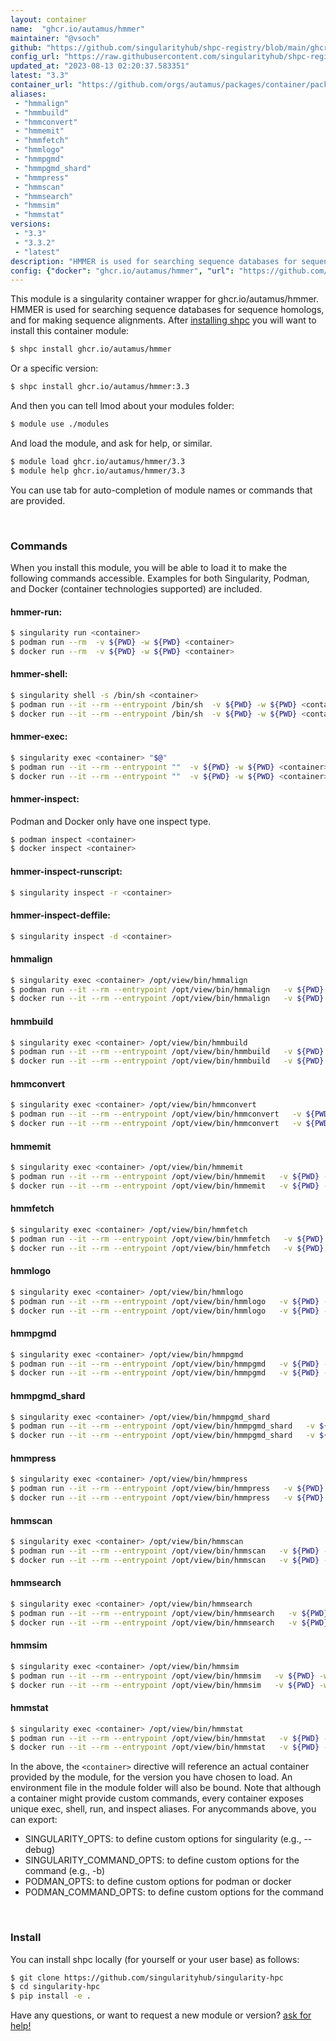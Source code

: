 ```yaml
---
layout: container
name:  "ghcr.io/autamus/hmmer"
maintainer: "@vsoch"
github: "https://github.com/singularityhub/shpc-registry/blob/main/ghcr.io/autamus/hmmer/container.yaml"
config_url: "https://raw.githubusercontent.com/singularityhub/shpc-registry/main/ghcr.io/autamus/hmmer/container.yaml"
updated_at: "2023-08-13 02:20:37.583351"
latest: "3.3"
container_url: "https://github.com/orgs/autamus/packages/container/package/hmmer"
aliases:
 - "hmmalign"
 - "hmmbuild"
 - "hmmconvert"
 - "hmmemit"
 - "hmmfetch"
 - "hmmlogo"
 - "hmmpgmd"
 - "hmmpgmd_shard"
 - "hmmpress"
 - "hmmscan"
 - "hmmsearch"
 - "hmmsim"
 - "hmmstat"
versions:
 - "3.3"
 - "3.3.2"
 - "latest"
description: "HMMER is used for searching sequence databases for sequence homologs, and for making sequence alignments."
config: {"docker": "ghcr.io/autamus/hmmer", "url": "https://github.com/orgs/autamus/packages/container/package/hmmer", "maintainer": "@vsoch", "description": "HMMER is used for searching sequence databases for sequence homologs, and for making sequence alignments.", "latest": {"3.3": "sha256:87ac88c3db4f5a80af3701ceb43e29fac4fdab86db71f6763425881f28f51335"}, "tags": {"3.3": "sha256:87ac88c3db4f5a80af3701ceb43e29fac4fdab86db71f6763425881f28f51335", "3.3.2": "sha256:68bc943e526ad06966106f215f3b8127cb7c47d013056fa043c7b0b39769cb98", "latest": "sha256:68bc943e526ad06966106f215f3b8127cb7c47d013056fa043c7b0b39769cb98"}, "aliases": {"hmmalign": "/opt/view/bin/hmmalign", "hmmbuild": "/opt/view/bin/hmmbuild", "hmmconvert": "/opt/view/bin/hmmconvert", "hmmemit": "/opt/view/bin/hmmemit", "hmmfetch": "/opt/view/bin/hmmfetch", "hmmlogo": "/opt/view/bin/hmmlogo", "hmmpgmd": "/opt/view/bin/hmmpgmd", "hmmpgmd_shard": "/opt/view/bin/hmmpgmd_shard", "hmmpress": "/opt/view/bin/hmmpress", "hmmscan": "/opt/view/bin/hmmscan", "hmmsearch": "/opt/view/bin/hmmsearch", "hmmsim": "/opt/view/bin/hmmsim", "hmmstat": "/opt/view/bin/hmmstat"}}
---
```


This module is a singularity container wrapper for ghcr.io/autamus/hmmer.
HMMER is used for searching sequence databases for sequence homologs, and for making sequence alignments.
After [installing shpc](#install) you will want to install this container module:


```bash
$ shpc install ghcr.io/autamus/hmmer
```

Or a specific version:

```bash
$ shpc install ghcr.io/autamus/hmmer:3.3
```

And then you can tell lmod about your modules folder:

```bash
$ module use ./modules
```

And load the module, and ask for help, or similar.

```bash
$ module load ghcr.io/autamus/hmmer/3.3
$ module help ghcr.io/autamus/hmmer/3.3
```

You can use tab for auto-completion of module names or commands that are provided.

<br>

### Commands

When you install this module, you will be able to load it to make the following commands accessible.
Examples for both Singularity, Podman, and Docker (container technologies supported) are included.

#### hmmer-run:

```bash
$ singularity run <container>
$ podman run --rm  -v ${PWD} -w ${PWD} <container>
$ docker run --rm  -v ${PWD} -w ${PWD} <container>
```

#### hmmer-shell:

```bash
$ singularity shell -s /bin/sh <container>
$ podman run --it --rm --entrypoint /bin/sh  -v ${PWD} -w ${PWD} <container>
$ docker run --it --rm --entrypoint /bin/sh  -v ${PWD} -w ${PWD} <container>
```

#### hmmer-exec:

```bash
$ singularity exec <container> "$@"
$ podman run --it --rm --entrypoint ""  -v ${PWD} -w ${PWD} <container> "$@"
$ docker run --it --rm --entrypoint ""  -v ${PWD} -w ${PWD} <container> "$@"
```

#### hmmer-inspect:

Podman and Docker only have one inspect type.

```bash
$ podman inspect <container>
$ docker inspect <container>
```

#### hmmer-inspect-runscript:

```bash
$ singularity inspect -r <container>
```

#### hmmer-inspect-deffile:

```bash
$ singularity inspect -d <container>
```


#### hmmalign

```bash
$ singularity exec <container> /opt/view/bin/hmmalign
$ podman run --it --rm --entrypoint /opt/view/bin/hmmalign   -v ${PWD} -w ${PWD} <container> -c " $@"
$ docker run --it --rm --entrypoint /opt/view/bin/hmmalign   -v ${PWD} -w ${PWD} <container> -c " $@"
```


#### hmmbuild

```bash
$ singularity exec <container> /opt/view/bin/hmmbuild
$ podman run --it --rm --entrypoint /opt/view/bin/hmmbuild   -v ${PWD} -w ${PWD} <container> -c " $@"
$ docker run --it --rm --entrypoint /opt/view/bin/hmmbuild   -v ${PWD} -w ${PWD} <container> -c " $@"
```


#### hmmconvert

```bash
$ singularity exec <container> /opt/view/bin/hmmconvert
$ podman run --it --rm --entrypoint /opt/view/bin/hmmconvert   -v ${PWD} -w ${PWD} <container> -c " $@"
$ docker run --it --rm --entrypoint /opt/view/bin/hmmconvert   -v ${PWD} -w ${PWD} <container> -c " $@"
```


#### hmmemit

```bash
$ singularity exec <container> /opt/view/bin/hmmemit
$ podman run --it --rm --entrypoint /opt/view/bin/hmmemit   -v ${PWD} -w ${PWD} <container> -c " $@"
$ docker run --it --rm --entrypoint /opt/view/bin/hmmemit   -v ${PWD} -w ${PWD} <container> -c " $@"
```


#### hmmfetch

```bash
$ singularity exec <container> /opt/view/bin/hmmfetch
$ podman run --it --rm --entrypoint /opt/view/bin/hmmfetch   -v ${PWD} -w ${PWD} <container> -c " $@"
$ docker run --it --rm --entrypoint /opt/view/bin/hmmfetch   -v ${PWD} -w ${PWD} <container> -c " $@"
```


#### hmmlogo

```bash
$ singularity exec <container> /opt/view/bin/hmmlogo
$ podman run --it --rm --entrypoint /opt/view/bin/hmmlogo   -v ${PWD} -w ${PWD} <container> -c " $@"
$ docker run --it --rm --entrypoint /opt/view/bin/hmmlogo   -v ${PWD} -w ${PWD} <container> -c " $@"
```


#### hmmpgmd

```bash
$ singularity exec <container> /opt/view/bin/hmmpgmd
$ podman run --it --rm --entrypoint /opt/view/bin/hmmpgmd   -v ${PWD} -w ${PWD} <container> -c " $@"
$ docker run --it --rm --entrypoint /opt/view/bin/hmmpgmd   -v ${PWD} -w ${PWD} <container> -c " $@"
```


#### hmmpgmd_shard

```bash
$ singularity exec <container> /opt/view/bin/hmmpgmd_shard
$ podman run --it --rm --entrypoint /opt/view/bin/hmmpgmd_shard   -v ${PWD} -w ${PWD} <container> -c " $@"
$ docker run --it --rm --entrypoint /opt/view/bin/hmmpgmd_shard   -v ${PWD} -w ${PWD} <container> -c " $@"
```


#### hmmpress

```bash
$ singularity exec <container> /opt/view/bin/hmmpress
$ podman run --it --rm --entrypoint /opt/view/bin/hmmpress   -v ${PWD} -w ${PWD} <container> -c " $@"
$ docker run --it --rm --entrypoint /opt/view/bin/hmmpress   -v ${PWD} -w ${PWD} <container> -c " $@"
```


#### hmmscan

```bash
$ singularity exec <container> /opt/view/bin/hmmscan
$ podman run --it --rm --entrypoint /opt/view/bin/hmmscan   -v ${PWD} -w ${PWD} <container> -c " $@"
$ docker run --it --rm --entrypoint /opt/view/bin/hmmscan   -v ${PWD} -w ${PWD} <container> -c " $@"
```


#### hmmsearch

```bash
$ singularity exec <container> /opt/view/bin/hmmsearch
$ podman run --it --rm --entrypoint /opt/view/bin/hmmsearch   -v ${PWD} -w ${PWD} <container> -c " $@"
$ docker run --it --rm --entrypoint /opt/view/bin/hmmsearch   -v ${PWD} -w ${PWD} <container> -c " $@"
```


#### hmmsim

```bash
$ singularity exec <container> /opt/view/bin/hmmsim
$ podman run --it --rm --entrypoint /opt/view/bin/hmmsim   -v ${PWD} -w ${PWD} <container> -c " $@"
$ docker run --it --rm --entrypoint /opt/view/bin/hmmsim   -v ${PWD} -w ${PWD} <container> -c " $@"
```


#### hmmstat

```bash
$ singularity exec <container> /opt/view/bin/hmmstat
$ podman run --it --rm --entrypoint /opt/view/bin/hmmstat   -v ${PWD} -w ${PWD} <container> -c " $@"
$ docker run --it --rm --entrypoint /opt/view/bin/hmmstat   -v ${PWD} -w ${PWD} <container> -c " $@"
```



In the above, the `<container>` directive will reference an actual container provided
by the module, for the version you have chosen to load. An environment file in the
module folder will also be bound. Note that although a container
might provide custom commands, every container exposes unique exec, shell, run, and
inspect aliases. For anycommands above, you can export:

 - SINGULARITY_OPTS: to define custom options for singularity (e.g., --debug)
 - SINGULARITY_COMMAND_OPTS: to define custom options for the command (e.g., -b)
 - PODMAN_OPTS: to define custom options for podman or docker
 - PODMAN_COMMAND_OPTS: to define custom options for the command

<br>

### Install

You can install shpc locally (for yourself or your user base) as follows:

```bash
$ git clone https://github.com/singularityhub/singularity-hpc
$ cd singularity-hpc
$ pip install -e .
```

Have any questions, or want to request a new module or version? [ask for help!](https://github.com/singularityhub/singularity-hpc/issues)